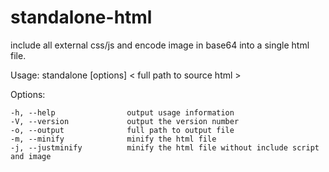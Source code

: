 # standalone-html
include all external css/js and encode image in base64 into a single html file.


Usage: standalone [options] < full path to source html >

  Options:

    -h, --help                output usage information
    -V, --version             output the version number
    -o, --output              full path to output file
    -m, --minify              minify the html file
    -j, --justminify          minify the html file without include script and image


